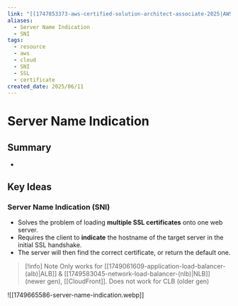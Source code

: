 ```yaml
---
link: "[[1747853373-aws-certified-solution-architect-associate-2025|AWS Certified Solution Architect Associate 2025]]"
aliases:
  - Server Name Indication
  - SNI
tags:
  - resource
  - aws
  - cloud
  - SNI
  - SSL
  - certificate
created_date: 2025/06/11
---
```

# Server Name Indication
## Summary
- 
## Key Ideas
### Server Name Indication (SNI)
- Solves the problem of loading **multiple SSL certificates** onto one web server.
- Requires the client to **indicate** the hostname of the target server in the initial SSL handshake.
- The server will then find the correct certificate, or return the default one.

>[!info] Note
>Only works for [[1749061609-application-load-balancer-(alb)|ALB]] & [[1749583045-network-load-balancer-(nlb)|NLB]] (newer gen), [[CloudFront]].
>Does not work for CLB (older gen)

![[1749665586-server-name-indication.webp]]

